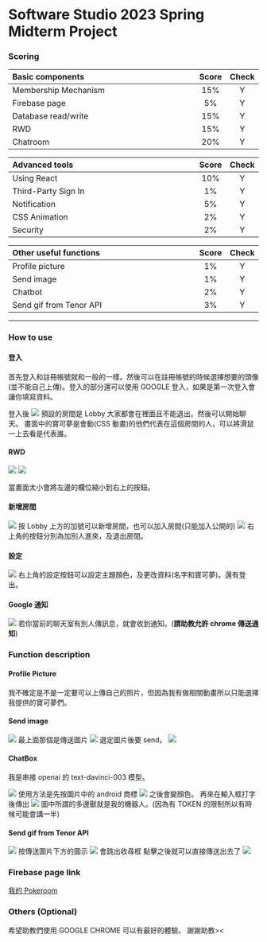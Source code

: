 # Software Studio 2023 Spring Midterm Project

### Scoring

| **Basic components** | **Score** | **Check** |
| :------------------- | :-------: | :-------: |
| Membership Mechanism |    15%    |     Y     |
| Firebase page        |    5%     |     Y     |
| Database read/write  |    15%    |     Y     |
| RWD                  |    15%    |     Y     |
| Chatroom             |    20%    |     Y     |

| **Advanced tools**  | **Score** | **Check** |
| :------------------ | :-------: | :-------: |
| Using React         |    10%    |     Y     |
| Third-Party Sign In |    1%     |     Y     |
| Notification        |    5%     |     Y     |
| CSS Animation       |    2%     |     Y     |
| Security            |    2%     |     Y     |

| **Other useful functions** | **Score** | **Check** |
| :------------------------- | :-------: | :-------: |
| Profile picture            |    1%     |     Y     |
| Send image                 |    1%     |     Y     |
| Chatbot                    |    2%     |     Y     |
| Send gif from Tenor API    |    3%     |     Y     |

---

### How to use

#### 登入

首先登入和註冊帳號就和一般的一樣。然後可以在註冊帳號的時候選擇想要的頭像(並不能自己上傳)。登入的部分還可以使用 GOOGLE 登入，如果是第一次登入會讓你填寫資料。

登入後
![](https://i.imgur.com/WdM4fUh.png)
預設的房間是 Lobby 大家都會在裡面且不能退出。然後可以開始聊天。
畫面中的寶可夢是會動(CSS 動畫)的他們代表在這個房間的人，可以將滑鼠一上去看是代表誰。

#### RWD

![](https://i.imgur.com/rCLPxTc.png)
![](https://i.imgur.com/FLs4jSJ.png)

當畫面太小會將左邊的欄位縮小到右上的按鈕。

#### 新增房間

![](https://i.imgur.com/HCDOXLl.png)
按 Lobby 上方的加號可以新增房間，也可以加入房間(只能加入公開的)
![](https://i.imgur.com/zEB6fwn.png)
右上角的按鈕分別為加別人進來，及退出房間。

#### 設定

![](https://i.imgur.com/6gowXoA.png)
右上角的設定按鈕可以設定主題顏色，及更改資料(名字和寶可夢)。還有登出。

#### Google 通知

![](https://i.imgur.com/Sj9yStu.png)
若你當前的聊天室有別人傳訊息，就會收到通知。(**請助教允許 chrome 傳送通知**)

### Function description

#### Profile Picture

我不確定是不是一定要可以上傳自己的照片，但因為我有做相關動畫所以只能選擇我提供的寶可夢們。

#### Send image

![](https://i.imgur.com/D09kKDq.png)
最上面那個是傳送圖片
![](https://i.imgur.com/xtr5iHv.png)
選定圖片後要 send。
![](https://i.imgur.com/HLiTj99.png)

#### ChatBox

我是串接 openai 的 text-davinci-003 模型。

![](https://i.imgur.com/D09kKDq.png)
使用方法是先按圖片中的 android 商標
![](https://i.imgur.com/fk64Rl2.png)
之後會變顏色。
再來在輸入框打字後傳出
![](https://i.imgur.com/Bf5tubi.png)
圖中所謂的多邊獸就是我的機器人。(因為有 TOKEN 的限制所以有時候可能會講一半)

#### Send gif from Tenor API

![](https://i.imgur.com/D09kKDq.png)
按傳送圖片下方的圖示
![](https://i.imgur.com/zKfWR3W.png)
會跳出收尋框
點擊之後就可以直接傳送出去了
![](https://i.imgur.com/g7xqr9Q.png)

### Firebase page link

[我的 Pokeroom](https://chatroom-d8254.web.app/)

### Others (Optional)

希望助教們使用 GOOGLE CHROME 可以有最好的體驗。
謝謝助教><

<style>
table th{
    width: 100%;
}
</style>
